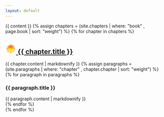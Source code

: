 ```yaml
---
layout: default
---
```

{{ content }}
{% assign chapters = (site.chapters | where: "book" , page.book | sort: "weight") %}
{% for chapter in chapters %}
<div class="docs-section">
  <a href="#{{ chapter.chapter }}"><h2 id="{{ chapter.chapter }}" class="header-title"><img style="width:1.6em;" src="/assets/img/sunlogo.png"></img> {{ chapter.title }}</a></h2></a>
  {{ chapter.content | markdownify }}
  {% assign paragraphs = (site.paragraphs | where: "chapter" , chapter.chapter | sort: "weight") %}
  {% for paragraph in paragraphs %}
  <div class="docs-section">
    <h3 id="{{ paragraph.slug }}">{{ paragraph.title }}</a></h3>
    {{ paragraph.content | markdownify }}
  </div>
  {% endfor %}
</div>
<div class="row separator"></div>
{% endfor %}
